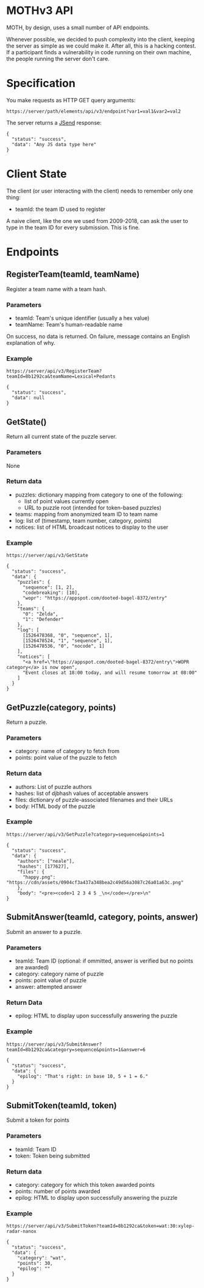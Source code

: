 MOTHv3 API
==========

MOTH, by design, uses a small number of API endpoints.

Whenever possible,
we decided to push complexity into the client,
keeping the server as simple as we could make it.
After all,
this is a hacking contest.
If a participant finds a vulnerability in code running on their own machine,
the people running the server don't care.

Specification
=============

You make requests as HTTP GET query arguments:

    https://server/path/elements/api/v3/endpoint?var1=val1&var2=val2

The server returns a
[JSend](https://labs.omniti.com/labs/jsend) response:

    {
      "status": "success",
      "data": "Any JS data type here"
    }


Client State
============

The client (or user interacting with the client) needs to remember only one thing:

* teamId: the team ID used to register

A naive client,
like the one we used from 2009-2018,
can ask the user to type in the team ID for every submission.
This is fine.


Endpoints
=========

RegisterTeam(teamId, teamName)
-------------------------------

Register a team name with a team hash.

### Parameters

* teamId: Team's unique identifier (usually a hex value)
* teamName: Team's human-readable name

On success, no data is returned.
On failure, message contains an English explanation of why.


### Example

    https://server/api/v3/RegisterTeam?teamId=8b1292ca&teamName=Lexical+Pedants

    {
      "status": "success",
      "data": null
    }


GetState()
----------

Return all current state of the puzzle server.

### Parameters

None


### Return data

* puzzles: dictionary mapping from category to one of the following:
  * list of point values currently open
  * URL to puzzle root (intended for token-based puzzles)
* teams: mapping from anonymized team ID to team name
* log: list of (timestamp, team number, category, points)
* notices: list of HTML broadcast notices to display to the user


### Example

    https://server/api/v3/GetState

    {
      "status": "success",
      "data": {
        "puzzles": {
          "sequence": [1, 2],
          "codebreaking": [10],
          "wopr": "https://appspot.com/dooted-bagel-8372/entry"
        },
        "teams": {
          "0": "Zelda",
          "1": "Defender"
        },
        "log": [
          [1526478368, "0", "sequence", 1],
          [1526478524, "1", "sequence", 1],
          [1526478536, "0", "nocode", 1]
        ],
        "notices": [
          "<a href=\"https://appspot.com/dooted-bagel-8372/entry\">WOPR category</a> is now open",
          "Event closes at 18:00 today, and will resume tomorrow at 08:00"
        ]
      }
    }


GetPuzzle(category, points)
--------------------

Return a puzzle.

### Parameters

* category: name of category to fetch from
* points: point value of the puzzle to fetch


### Return data

* authors: List of puzzle authors
* hashes: list of djbhash values of acceptable answers
* files: dictionary of puzzle-associated filenames and their URLs
* body: HTML body of the puzzle


### Example

    https://server/api/v3/GetPuzzle?category=sequence&points=1

    {
      "status": "success",
      "data": {
        "authors": ["neale"],
        "hashes": [177627],
        "files": {
          "happy.png": "https://cdn/assets/0904cf3a437a348bea2c49d56a3087c26a01a63c.png"
        },
        "body": "<pre><code>1 2 3 4 5 _\n</code></pre>\n"
    }



SubmitAnswer(teamId, category, points, answer)
----------------------

Submit an answer to a puzzle.

### Parameters

* teamId: Team ID (optional: if ommitted, answer is verified but no points are awarded)
* category: category name of puzzle
* points: point value of puzzle
* answer: attempted answer


### Return Data

* epilog: HTML to display upon successfully answering the puzzle


### Example

    https://server/api/v3/SubmitAnswer?teamId=8b1292ca&category=sequence&points=1&answer=6

    {
      "status": "success",
      "data": {
        "epilog": "That's right: in base 10, 5 + 1 = 6."
      }
    }

SubmitToken(teamId, token)
---------------------

Submit a token for points

### Parameters

* teamId: Team ID
* token: Token being submitted


### Return data

* category: category for which this token awarded points
* points: number of points awarded
* epilog: HTML to display upon successfully answering the puzzle


### Example

    https://server/api/v3/SubmitToken?teamId=8b1292ca&token=wat:30:xylep-radar-nanox

    {
      "status": "success",
      "data": {
        "category": "wat",
        "points": 30,
        "epilog": ""
      }
    }

